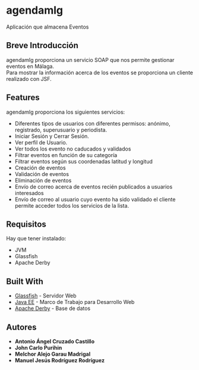 # agendamlg
Aplicación que almacena Eventos    

## Breve Introducción
agendamlg proporciona un servicio SOAP que nos permite gestionar eventos en Málaga.      
Para mostrar la información acerca de los eventos se proporciona un cliente realizado con JSF.      

## Features
agendamlg proporciona los siguientes servicios:     
* Diferentes tipos de usuarios con diferentes permisos: anónimo, registrado, superusuario y periodista.      
* Iniciar Sesión y Cerrar Sesión.     
* Ver perfil de Usuario.    
* Ver todos los evento no caducados y validados
* Filtrar eventos en función de su categoría
* Filtrar eventos según sus coordenadas latitud y longitud
* Creación de eventos
* Validación de eventos
* Eliminación de eventos
* Envío de correo acerca de eventos recién publicados a usuarios interesados
* Envío de correo al usuario cuyo evento ha sido validado
el cliente permite acceder todos los servicios de la lista.

## Requisitos
Hay que tener instalado:
* JVM
* Glassfish
* Apache Derby

## Built With
* [Glassfish](https://javaee.github.io/glassfish/) - Servidor Web
* [Java EE](http://www.oracle.com/technetwork/java/javaee/overview/index.html) - Marco de Trabajo para Desarrollo Web
* [Apache Derby](https://db.apache.org/derby/) - Base de datos

## Autores
* **Antonio Ángel Cruzado Castillo**
* **John Carlo Purihin**
* **Melchor Alejo Garau Madrigal**
* **Manuel Jesús Rodríguez Rodríguez**
